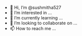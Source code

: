 - 👋 Hi, I’m @sushmitha527
- 👀 I’m interested in ...
- 🌱 I’m currently learning ...
- 💞️ I’m looking to collaborate on ...
- 📫 How to reach me ...

<!---
sushmitha527/sushmitha527 is a ✨ special ✨ repository because its `README.md` (this file) appears on your GitHub profile.
You can click the Preview link to take a look at your changes.
Sample Project
--->
